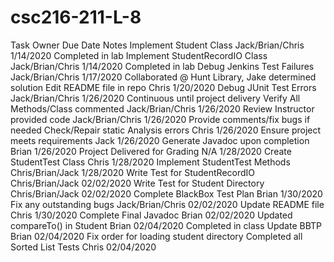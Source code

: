 # csc216-211-L-8

Task                                Owner                 Due Date       Notes
Implement Student Class             Jack/Brian/Chris      1/14/2020      Completed in lab
Implement StudentRecordIO Class     Jack/Brian/Chris      1/14/2020      Completed in lab
Debug Jenkins Test Failures         Jack/Brian/Chris      1/17/2020      Collaborated @ Hunt Library, Jake determined solution
Edit README file in repo            Chris                 1/20/2020
Debug JUnit Test Errors             Jack/Brian/Chris      1/26/2020      Continuous until project delivery
Verify All Methods/Class commented  Jack/Brian/Chris      1/26/2020
Review Instructor provided code     Jack/Brian/Chris      1/26/2020      Provide comments/fix bugs if needed
Check/Repair static Analysis errors Chris                 1/26/2020
Ensure project meets requirements   Jack                  1/26/2020
Generate Javadoc upon completion    Brian                 1/26/2020
Project Delivered for Grading       N/A                   1/28/2020
Create StudentTest Class            Chris                 1/28/2020
Implement StudentTest Methods       Chris/Brian/Jack      1/28/2020
Write Test for StudentRecordIO      Chris/Brian/Jack      02/02/2020
Write Test for Student Directory    Chris/Brian/Jack      02/02/2020
Complete BlackBox Test Plan         Brian                 1/30/2020
Fix any outstanding bugs            Jack/Brian/Chris      02/02/2020
Update README file                  Chris                 1/30/2020
Complete Final Javadoc              Brian                 02/02/2020
Updated compareTo() in Student      Brian                 02/04/2020      Completed in class
Update BBTP                         Brian                 02/04/2020      Fix order for loading student directory
Completed all Sorted List Tests     Chris                 02/04/2020
